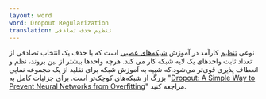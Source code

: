 ```yaml
---
layout: word
word: Dropout Regularization
translation: تنظیم حذف تصادفی
---
```


نوعی [تنظیم](/r/regularization) کارآمد در آموزش [شبکه‌های عصبی](/n/neural_network) است که با حذف یک انتخاب تصادفی از تعداد ثابت واحدهای یک لایه شبکه کار می کند. هرچه واحدها بیشتر از بین بروند، نظم و انعطاف پذیری قوی‌تر می‌شود.که شبیه به آموزش شبکه برای تقلید از یک مجموعه نمایی بزرگ از شبکه‌های کوچک‌تر است. برای جزئیات کامل به "[Dropout: A Simple Way to Prevent Neural Networks from Overfitting](http://jmlr.org/papers/volume15/srivastava14a.old/srivastava14a.pdf)" مراجعه کنید.
